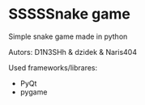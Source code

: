 # SSSSSnake game

Simple snake game made in python

Autors: D1N3SHh & dzidek & Naris404


Used frameworks/librares:
- PyQt
- pygame
